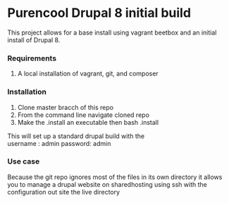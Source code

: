 # Purencool Drupal 8 initial build

This project allows for a base install using vagrant beetbox and an initial install of Drupal 8.

### Requirements
1. A local installation of vagrant, git, and composer



### Installation

1. Clone master bracch of this repo 
2. From the command line navigate cloned repo
3. Make the .install an executable  then bash .install

This will set up a standard drupal build with the  
username : admin
password: admin

### Use case
Because the git repo ignores most of the files in its own directory it allows you to manage a drupal website on sharedhosting using ssh with the configuration out site the live directory 
